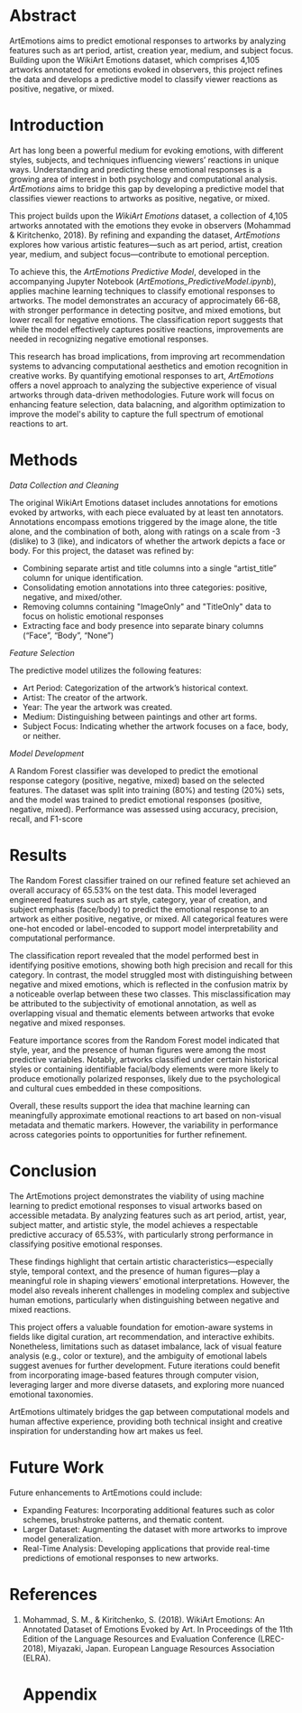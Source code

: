 <h1>Abstract</h1>
ArtEmotions aims to predict emotional responses to artworks by analyzing features such as art period, artist, creation year, medium, and subject focus. Building upon the WikiArt Emotions dataset, which comprises 4,105 artworks annotated for emotions evoked in observers, this project refines the data and develops a predictive model to classify viewer reactions as positive, negative, or mixed.
<h1>Introduction</h1> 

Art has long been a powerful medium for evoking emotions, with different styles, subjects, and techniques influencing viewers’ reactions in unique ways. Understanding and predicting these emotional responses is a growing area of interest in both psychology and computational analysis. *ArtEmotions* aims to bridge this gap by developing a predictive model that classifies viewer reactions to artworks as positive, negative, or mixed.  

This project builds upon the *WikiArt Emotions* dataset, a collection of 4,105 artworks annotated with the emotions they evoke in observers (Mohammad & Kiritchenko, 2018). By refining and expanding the dataset, *ArtEmotions* explores how various artistic features—such as art period, artist, creation year, medium, and subject focus—contribute to emotional perception.  

To achieve this, the *ArtEmotions Predictive Model*, developed in the accompanying Jupyter Notebook (*ArtEmotions_PredictiveModel.ipynb*), applies machine learning techniques to classify emotional responses to artworks. The model demonstrates an accuracy of approcimately 66-68, with stronger performance in detecting positve, and mixed emotions, but lower recall for negative emotions. The classification report suggests that while the model effectively captures positive reactions, improvements are needed in recognizing negative emotional responses. 

This research has broad implications, from improving art recommendation systems to advancing computational aesthetics and emotion recognition in creative works. By quantifying emotional responses to art, *ArtEmotions* offers a novel approach to analyzing the subjective experience of visual artworks through data-driven methodologies. Future work will focus on enhancing feature selection, data balacning, and algorithm optimization to improve the model's ability to capture the full spectrum of emotional reactions to art.  

<h1>Methods</h1> 

*Data Collection and Cleaning*

The original WikiArt Emotions dataset includes annotations for emotions evoked by artworks, with each piece evaluated by at least ten annotators. Annotations encompass emotions triggered by the image alone, the title alone, and the combination of both, along with ratings on a scale from -3 (dislike) to 3 (like), and indicators of whether the artwork depicts a face or body. For this project, the dataset was refined by:

- Combining separate artist and title columns into a single “artist_title” column for unique identification.
- Consolidating emotion annotations into three categories: positive, negative, and mixed/other.
- Removing columns containing "ImageOnly" and "TitleOnly" data to focus on holistic emotional responses
- Extracting face and body presence into separate binary columns (“Face”, “Body”, “None”)

*Feature Selection*

The predictive model utilizes the following features:
- Art Period: Categorization of the artwork’s historical context.
- Artist: The creator of the artwork.
- Year: The year the artwork was created.
- Medium: Distinguishing between paintings and other art forms.
- Subject Focus: Indicating whether the artwork focuses on a face, body, or neither.

*Model Development*

A Random Forest classifier was developed to predict the emotional response category (positive, negative, mixed) based on the selected features. The dataset was split into training (80%) and testing (20%) sets, and the model was trained to predict emotional responses (positive, negative, mixed). Performance was assessed using accuracy, precision, recall, and F1-score

<h1>Results</h1> 
The Random Forest classifier trained on our refined feature set achieved an overall accuracy of 65.53% on the test data. This model leveraged engineered features such as art style, category, year of creation, and subject emphasis (face/body) to predict the emotional response to an artwork as either positive, negative, or mixed. All categorical features were one-hot encoded or label-encoded to support model interpretability and computational performance.

The classification report revealed that the model performed best in identifying positive emotions, showing both high precision and recall for this category. In contrast, the model struggled most with distinguishing between negative and mixed emotions, which is reflected in the confusion matrix by a noticeable overlap between these two classes. This misclassification may be attributed to the subjectivity of emotional annotation, as well as overlapping visual and thematic elements between artworks that evoke negative and mixed responses.

Feature importance scores from the Random Forest model indicated that style, year, and the presence of human figures were among the most predictive variables. Notably, artworks classified under certain historical styles or containing identifiable facial/body elements were more likely to produce emotionally polarized responses, likely due to the psychological and cultural cues embedded in these compositions.

Overall, these results support the idea that machine learning can meaningfully approximate emotional reactions to art based on non-visual metadata and thematic markers. However, the variability in performance across categories points to opportunities for further refinement.

<h1>Conclusion</h1> 
The ArtEmotions project demonstrates the viability of using machine learning to predict emotional responses to visual artworks based on accessible metadata. By analyzing features such as art period, artist, year, subject matter, and artistic style, the model achieves a respectable predictive accuracy of 65.53%, with particularly strong performance in classifying positive emotional responses.

These findings highlight that certain artistic characteristics—especially style, temporal context, and the presence of human figures—play a meaningful role in shaping viewers’ emotional interpretations. However, the model also reveals inherent challenges in modeling complex and subjective human emotions, particularly when distinguishing between negative and mixed reactions.

This project offers a valuable foundation for emotion-aware systems in fields like digital curation, art recommendation, and interactive exhibits. Nonetheless, limitations such as dataset imbalance, lack of visual feature analysis (e.g., color or texture), and the ambiguity of emotional labels suggest avenues for further development. Future iterations could benefit from incorporating image-based features through computer vision, leveraging larger and more diverse datasets, and exploring more nuanced emotional taxonomies.

ArtEmotions ultimately bridges the gap between computational models and human affective experience, providing both technical insight and creative inspiration for understanding how art makes us feel.

<h1>Future Work</h1> 
Future enhancements to ArtEmotions could include:

- Expanding Features: Incorporating additional features such as color schemes, brushstroke patterns, and thematic content.
- Larger Dataset: Augmenting the dataset with more artworks to improve model generalization.
- Real-Time Analysis: Developing applications that provide real-time predictions of emotional responses to new artworks.

<h1>References</h1>
<ol>
  <li>Mohammad, S. M., & Kiritchenko, S. (2018). WikiArt Emotions: An Annotated Dataset of Emotions Evoked by Art. In Proceedings of the 11th Edition of the Language Resources and Evaluation Conference (LREC-2018), Miyazaki, Japan. European Language Resources Association (ELRA).</li>

 <h1>Appendix</h1> 

